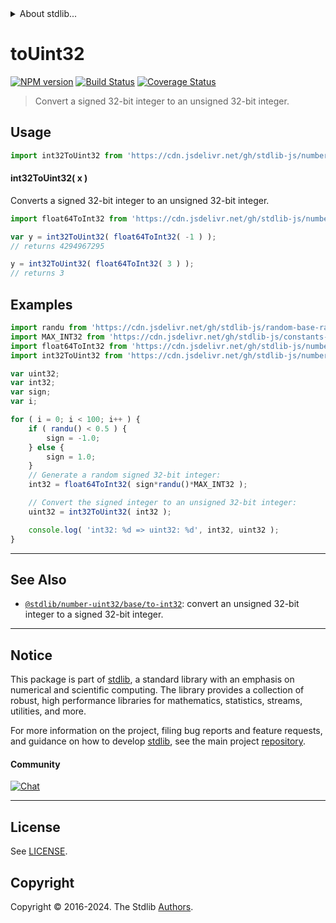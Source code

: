 <!--

@license Apache-2.0

Copyright (c) 2018 The Stdlib Authors.

Licensed under the Apache License, Version 2.0 (the "License");
you may not use this file except in compliance with the License.
You may obtain a copy of the License at

   http://www.apache.org/licenses/LICENSE-2.0

Unless required by applicable law or agreed to in writing, software
distributed under the License is distributed on an "AS IS" BASIS,
WITHOUT WARRANTIES OR CONDITIONS OF ANY KIND, either express or implied.
See the License for the specific language governing permissions and
limitations under the License.

-->


<details>
  <summary>
    About stdlib...
  </summary>
  <p>We believe in a future in which the web is a preferred environment for numerical computation. To help realize this future, we've built stdlib. stdlib is a standard library, with an emphasis on numerical and scientific computation, written in JavaScript (and C) for execution in browsers and in Node.js.</p>
  <p>The library is fully decomposable, being architected in such a way that you can swap out and mix and match APIs and functionality to cater to your exact preferences and use cases.</p>
  <p>When you use stdlib, you can be absolutely certain that you are using the most thorough, rigorous, well-written, studied, documented, tested, measured, and high-quality code out there.</p>
  <p>To join us in bringing numerical computing to the web, get started by checking us out on <a href="https://github.com/stdlib-js/stdlib">GitHub</a>, and please consider <a href="https://opencollective.com/stdlib">financially supporting stdlib</a>. We greatly appreciate your continued support!</p>
</details>

# toUint32

[![NPM version][npm-image]][npm-url] [![Build Status][test-image]][test-url] [![Coverage Status][coverage-image]][coverage-url] <!-- [![dependencies][dependencies-image]][dependencies-url] -->

> Convert a signed 32-bit integer to an unsigned 32-bit integer.



<section class="usage">

## Usage

```javascript
import int32ToUint32 from 'https://cdn.jsdelivr.net/gh/stdlib-js/number-int32-base-to-uint32@v0.2.2-deno/mod.js';
```

#### int32ToUint32( x )

Converts a signed 32-bit integer to an unsigned 32-bit integer.

```javascript
import float64ToInt32 from 'https://cdn.jsdelivr.net/gh/stdlib-js/number-float64-base-to-int32@deno/mod.js';

var y = int32ToUint32( float64ToInt32( -1 ) );
// returns 4294967295

y = int32ToUint32( float64ToInt32( 3 ) );
// returns 3
```

</section>

<!-- /.usage -->

<section class="examples">

## Examples

<!-- eslint no-undef: "error" -->

```javascript
import randu from 'https://cdn.jsdelivr.net/gh/stdlib-js/random-base-randu@deno/mod.js';
import MAX_INT32 from 'https://cdn.jsdelivr.net/gh/stdlib-js/constants-int32-max@deno/mod.js';
import float64ToInt32 from 'https://cdn.jsdelivr.net/gh/stdlib-js/number-float64-base-to-int32@deno/mod.js';
import int32ToUint32 from 'https://cdn.jsdelivr.net/gh/stdlib-js/number-int32-base-to-uint32@v0.2.2-deno/mod.js';

var uint32;
var int32;
var sign;
var i;

for ( i = 0; i < 100; i++ ) {
    if ( randu() < 0.5 ) {
        sign = -1.0;
    } else {
        sign = 1.0;
    }
    // Generate a random signed 32-bit integer:
    int32 = float64ToInt32( sign*randu()*MAX_INT32 );

    // Convert the signed integer to an unsigned 32-bit integer:
    uint32 = int32ToUint32( int32 );

    console.log( 'int32: %d => uint32: %d', int32, uint32 );
}
```

</section>

<!-- /.examples -->

<!-- Section for related `stdlib` packages. Do not manually edit this section, as it is automatically populated. -->

<section class="related">

* * *

## See Also

-   <span class="package-name">[`@stdlib/number-uint32/base/to-int32`][@stdlib/number/uint32/base/to-int32]</span><span class="delimiter">: </span><span class="description">convert an unsigned 32-bit integer to a signed 32-bit integer.</span>

</section>

<!-- /.related -->

<!-- Section for all links. Make sure to keep an empty line after the `section` element and another before the `/section` close. -->


<section class="main-repo" >

* * *

## Notice

This package is part of [stdlib][stdlib], a standard library with an emphasis on numerical and scientific computing. The library provides a collection of robust, high performance libraries for mathematics, statistics, streams, utilities, and more.

For more information on the project, filing bug reports and feature requests, and guidance on how to develop [stdlib][stdlib], see the main project [repository][stdlib].

#### Community

[![Chat][chat-image]][chat-url]

---

## License

See [LICENSE][stdlib-license].


## Copyright

Copyright &copy; 2016-2024. The Stdlib [Authors][stdlib-authors].

</section>

<!-- /.stdlib -->

<!-- Section for all links. Make sure to keep an empty line after the `section` element and another before the `/section` close. -->

<section class="links">

[npm-image]: http://img.shields.io/npm/v/@stdlib/number-int32-base-to-uint32.svg
[npm-url]: https://npmjs.org/package/@stdlib/number-int32-base-to-uint32

[test-image]: https://github.com/stdlib-js/number-int32-base-to-uint32/actions/workflows/test.yml/badge.svg?branch=v0.2.2
[test-url]: https://github.com/stdlib-js/number-int32-base-to-uint32/actions/workflows/test.yml?query=branch:v0.2.2

[coverage-image]: https://img.shields.io/codecov/c/github/stdlib-js/number-int32-base-to-uint32/main.svg
[coverage-url]: https://codecov.io/github/stdlib-js/number-int32-base-to-uint32?branch=main

<!--

[dependencies-image]: https://img.shields.io/david/stdlib-js/number-int32-base-to-uint32.svg
[dependencies-url]: https://david-dm.org/stdlib-js/number-int32-base-to-uint32/main

-->

[chat-image]: https://img.shields.io/gitter/room/stdlib-js/stdlib.svg
[chat-url]: https://app.gitter.im/#/room/#stdlib-js_stdlib:gitter.im

[stdlib]: https://github.com/stdlib-js/stdlib

[stdlib-authors]: https://github.com/stdlib-js/stdlib/graphs/contributors

[umd]: https://github.com/umdjs/umd
[es-module]: https://developer.mozilla.org/en-US/docs/Web/JavaScript/Guide/Modules

[deno-url]: https://github.com/stdlib-js/number-int32-base-to-uint32/tree/deno
[deno-readme]: https://github.com/stdlib-js/number-int32-base-to-uint32/blob/deno/README.md
[umd-url]: https://github.com/stdlib-js/number-int32-base-to-uint32/tree/umd
[umd-readme]: https://github.com/stdlib-js/number-int32-base-to-uint32/blob/umd/README.md
[esm-url]: https://github.com/stdlib-js/number-int32-base-to-uint32/tree/esm
[esm-readme]: https://github.com/stdlib-js/number-int32-base-to-uint32/blob/esm/README.md
[branches-url]: https://github.com/stdlib-js/number-int32-base-to-uint32/blob/main/branches.md

[stdlib-license]: https://raw.githubusercontent.com/stdlib-js/number-int32-base-to-uint32/main/LICENSE

<!-- <related-links> -->

[@stdlib/number/uint32/base/to-int32]: https://github.com/stdlib-js/number-uint32-base-to-int32/tree/deno

<!-- </related-links> -->

</section>

<!-- /.links -->
